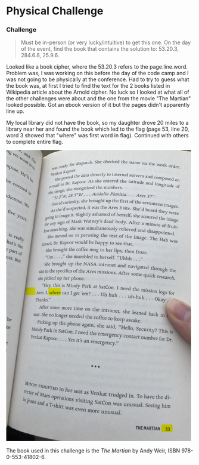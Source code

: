 # Physical Challenge

### Challenge
> Must be in-person (or very lucky/intuitive) to get this one. On the day of the event, find the book that contains the solution to: 53.20.3, 
284.6.8, 25.9.6.

Looked like a book cipher, where the 53.20.3 refers to the page.line.word.  Problem was, I was working on this before the day of the code camp 
and I was not going to be physically at the conference.  Had to try to guess what the book was, at first I tried to find the text for the 2 books 
listed in Wikipedia article about the Arnold cipher.  No luck so I looked at what all of the other challenges were about and the one from the movie
"The Martian" looked possible.  Got an ebook version of it but the pages didn't apparently line up.  

My local library did not have the book, so my
daughter drove 20 miles to a library near her and found the book which led to the flag (page 53, line 20, word 3 showed that "where" was first word in flag).  Continued with others to complete entire flag.

![](physical.png)

The book used in this challenge is the *The Martian* by Andy Weir, ISBN 978-0-553-41802-6. 
